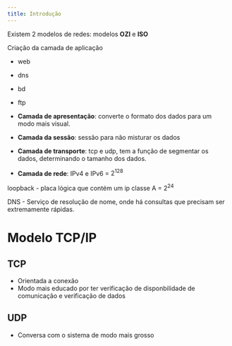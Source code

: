```yaml
---
title: Introdução
---
```


Existem 2 modelos de redes: modelos **OZI** e **ISO**

Criação da camada de aplicação

* web
* dns
* bd
* ftp

* **Camada de apresentação**: converte o formato dos dados para um modo mais visual.
* **Camada da sessão**: sessão para não misturar os dados
* **Camada de transporte**: tcp e udp, tem a função de segmentar os dados, determinando o tamanho dos dados.
* **Camada de rede**: IPv4 e IPv6 = $2^128$

loopback - placa lógica que contém um ip classe A = $2^24$

DNS - Serviço de resolução de nome, onde há consultas que precisam ser extremamente rápidas.

# Modelo TCP/IP

## TCP 

* Orientada a conexão
* Modo mais educado por ter verificação de disponbilidade de comunicação e verificação de dados

## UDP

* Conversa com o sistema de modo mais grosso
